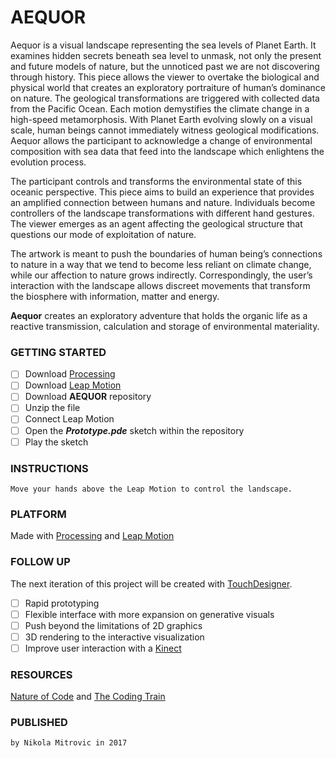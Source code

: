 # AEQUOR

Aequor is a visual landscape representing the sea levels of Planet Earth. It examines hidden secrets beneath sea level to unmask, not only the present and future models of nature, but the unnoticed past we are not discovering through history. This piece allows the viewer to overtake the biological and physical world that creates an exploratory portraiture of human’s dominance on nature. The geological transformations are triggered with collected data from the Pacific Ocean. Each motion demystifies the climate change in a high-speed metamorphosis. With Planet Earth evolving slowly on a visual scale, human beings cannot immediately witness geological modifications. Aequor allows the participant to acknowledge a change of environmental composition with sea data that feed into the landscape which enlightens the evolution process.

The participant controls and transforms the environmental state of this oceanic perspective. This piece aims to build an experience that provides an amplified connection between humans and nature. Individuals become controllers of the landscape transformations with different hand gestures. The viewer emerges as an agent affecting the geological structure that questions our mode of exploitation of nature.

The artwork is meant to push the boundaries of human being’s connections to nature in a way that we tend to become less reliant on climate change, while our affection to nature grows indirectly. Correspondingly, the user’s interaction with the landscape allows discreet movements that transform the biosphere with information, matter and energy.

**Aequor** creates an exploratory adventure that holds the organic life as a reactive transmission, calculation and storage of environmental materiality.

### GETTING STARTED

- [ ] Download [Processing](https://processing.org/download/)
- [ ] Download [Leap Motion](https://developer.leapmotion.com/windows-vr)
- [ ] Download **AEQUOR** repository
- [ ] Unzip the file
- [ ] Connect Leap Motion
- [ ] Open the **_Prototype.pde_** sketch within the repository
- [ ] Play the sketch

### INSTRUCTIONS

```
Move your hands above the Leap Motion to control the landscape.
```

### PLATFORM

Made with [Processing](https://processing.org/download/) and [Leap Motion](https://developer.leapmotion.com/windows-vr)

### FOLLOW UP

The next iteration of this project will be created with [TouchDesigner](https://www.derivative.ca/099/Downloads/).

- [ ] Rapid prototyping
- [ ] Flexible interface with more expansion on generative visuals
- [ ] Push beyond the limitations of 2D graphics
- [ ] 3D rendering to the interactive visualization
- [ ] Improve user interaction with a [Kinect](https://developer.microsoft.com/en-us/windows/kinect)

### RESOURCES

[Nature of Code](https://natureofcode.com/) and [The Coding Train](https://www.youtube.com/channel/UCvjgXvBlbQiydffZU7m1_aw)

### PUBLISHED

```
by Nikola Mitrovic in 2017
```
